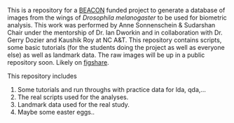 This is a repository for a [BEACON](beacon-center.org) funded project to generate a database of images from the wings of *Drosophila melanogaster* to be used for biometric analysis. This work was performed by Anne Sonnenschein & Sudarshan Chair under the mentorship of Dr. Ian Dworkin and in collaboration with Dr. Gerry Dozier and Kaushik Roy at NC A&T. This repository contains scripts, some basic tutorials (for the students doing the project as well as everyone else) as well as landmark data. The raw images will be up in a public repository soon. Likely on [figshare](http://figshare.com/).

This repository includes

1. Some tutorials and run throughs with practice data for lda, qda,...
2. The real scripts used for the analyses.
3. Landmark data used for the real study.
4. Maybe some easter eggs..

